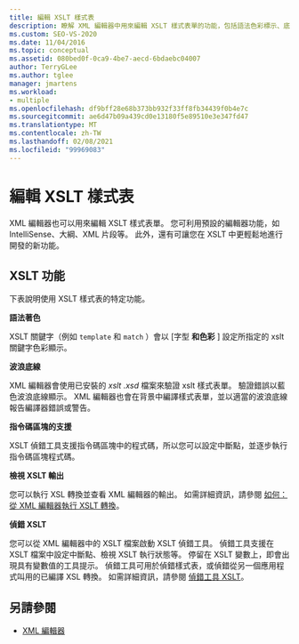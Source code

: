 ```yaml
---
title: 編輯 XSLT 樣式表
description: 瞭解 XML 編輯器中用來編輯 XSLT 樣式表單的功能，包括語法色彩標示、底線，以及從編輯器啟動 XSLT 偵錯工具。
ms.custom: SEO-VS-2020
ms.date: 11/04/2016
ms.topic: conceptual
ms.assetid: 080bed0f-0ca9-4be7-aecd-6bdaebc04007
author: TerryGLee
ms.author: tglee
manager: jmartens
ms.workload:
- multiple
ms.openlocfilehash: df9bff28e68b373bb932f33ff8fb34439f0b4e7c
ms.sourcegitcommit: ae6d47b09a439cd0e13180f5e89510e3e347fd47
ms.translationtype: MT
ms.contentlocale: zh-TW
ms.lasthandoff: 02/08/2021
ms.locfileid: "99969083"
---
```

# <a name="edit-xslt-style-sheets"></a>編輯 XSLT 樣式表

XML 編輯器也可以用來編輯 XSLT 樣式表單。 您可利用預設的編輯器功能，如 IntelliSense、大綱、XML 片段等。 此外，還有可讓您在 XSLT 中更輕鬆地進行開發的新功能。

## <a name="xslt-features"></a>XSLT 功能

下表說明使用 XSLT 樣式表的特定功能。

**語法著色**

XSLT 關鍵字（例如 `template` 和 `match` ）會以 [字型 **和色彩** ] 設定所指定的 xslt 關鍵字色彩顯示。

**波浪底線**

XML 編輯器會使用已安裝的 *xslt .xsd* 檔案來驗證 xslt 樣式表單。 驗證錯誤以藍色波浪底線顯示。 XML 編輯器也會在背景中編譯樣式表單，並以適當的波浪底線報告編譯器錯誤或警告。

**指令碼區塊的支援**

XSLT 偵錯工具支援指令碼區塊中的程式碼，所以您可以設定中斷點，並逐步執行指令碼區塊程式碼。

**檢視 XSLT 輸出**

您可以執行 XSL 轉換並查看 XML 編輯器的輸出。 如需詳細資訊，請參閱 [如何：從 XML 編輯器執行 XSLT 轉換](../xml-tools/how-to-execute-an-xslt-transformation-from-the-xml-editor.md)。

**偵錯 XSLT**

您可以從 XML 編輯器中的 XSLT 檔案啟動 XSLT 偵錯工具。 偵錯工具支援在 XSLT 檔案中設定中斷點、檢視 XSLT 執行狀態等。 停留在 XSLT 變數上，即會出現具有變數值的工具提示。 偵錯工具可用於偵錯樣式表，或偵錯從另一個應用程式叫用的已編譯 XSL 轉換。 如需詳細資訊，請參閱 [偵錯工具 XSLT](../xml-tools/debugging-xslt.md)。

## <a name="see-also"></a>另請參閱

- [XML 編輯器](../xml-tools/xml-editor.md)
